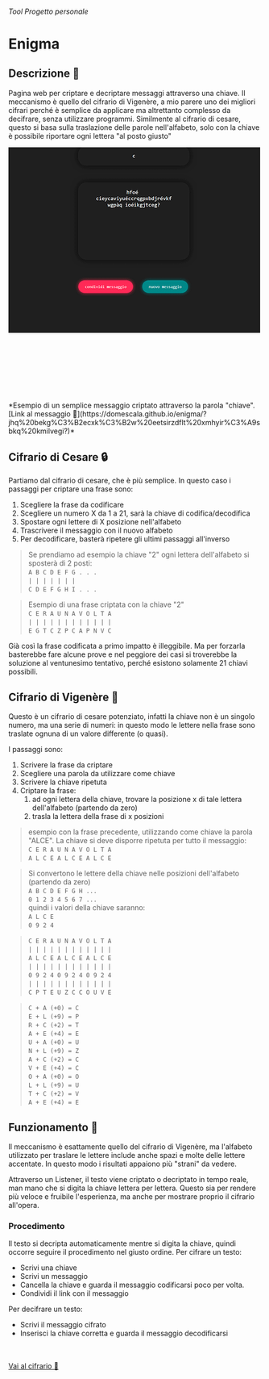 ###### *Tool* *Progetto personale*

# Enigma

## Descrizione 📢

Pagina web per criptare e decriptare messaggi attraverso una chiave. Il meccanismo è quello del cifrario di Vigenère, a mio parere uno dei migliori cifrari perché è semplice da applicare ma altrettanto complesso da decifrare, senza utilizzare programmi.
Similmente al cifrario di cesare, questo si basa sulla traslazione delle parole nell'alfabeto, solo con la chiave è possibile riportare ogni lettera "al posto giusto"

<img src="cover.gif" style="max-height: 500px;object-fit: cover;object-position: 0px -132px;">
*Esempio di un semplice messaggio criptato attraverso la parola "chiave". [Link al messaggio 🔗](https://domescala.github.io/enigma/?jhq%20bekg%C3%B2ecxk%C3%B2w%20eetsirzdflt%20xmhyir%C3%A9sbkq%20kmilvegi?)*

## Cifrario di Cesare 🔒

Partiamo dal cifrario di cesare, che è più semplice. In questo caso i passaggi per criptare una frase sono:

1. Scegliere la frase da codificare
2. Scegliere un numero X da 1 a 21, sarà la chiave di codifica/decodifica
3. Spostare ogni lettere di X posizione nell'alfabeto
4. Trascrivere il messaggio con il nuovo alfabeto
5. Per decodificare, basterà ripetere gli ultimi passaggi all'inverso  

> Se prendiamo ad esempio la chiave "2" ogni lettera dell'alfabeto si sposterà di 2 posti:  
> `A B C D E F G . . .`  
> `| | | | | | | `   
> `C D E F G H I . . .`  

> Esempio di una frase criptata con la chiave "2"  
> `C E R A U N A V O L T A`  
> `| | | | | | | | | | | |`   
> `E G T C Z P C A P N V C`  


Già così la frase codificata a primo impatto è illeggibile. Ma per forzarla basterebbe fare alcune prove e nel peggiore dei casi si troverebbe la soluzione al ventunesimo tentativo, perché esistono solamente 21 chiavi possibili.

## Cifrario di Vigenère 🔏

Questo è un cifrario di cesare potenziato, infatti la chiave non è un singolo numero, ma una serie di numeri: in questo modo le lettere nella frase sono traslate ognuna di un valore differente (o quasi).  

I passaggi sono:

1. Scrivere la frase da criptare
2. Scegliere una parola da utilizzare come chiave
3. Scrivere la chiave ripetuta
4. Criptare la frase:  
   1. ad ogni lettera della chiave, trovare la posizione x di tale lettera dell'alfabeto (partendo da zero)
   2. trasla la lettera della frase di x posizioni

> esempio con la frase precedente, utilizzando come chiave la parola "ALCE". La chiave si deve disporre ripetuta per tutto il messaggio:  
> `C E R A U N A V O L T A`  
> `A L C E A L C E A L C E`  

> Si convertono le lettere della chiave nelle posizioni dell'alfabeto (partendo da zero)  
> `A B C D E F G H ...`  
> `0 1 2 3 4 5 6 7 ...`  
> quindi i valori della chiave saranno:   
> `A L C E`  
> `0 9 2 4`

> `C E R A U N A V O L T A`  
> `| | | | | | | | | | | |`  
> `A L C E A L C E A L C E`   
> `| | | | | | | | | | | |`  
> `0 9 2 4 0 9 2 4 0 9 2 4`    
> `| | | | | | | | | | | |`  
> `C P T E U Z C C O U V E`  

> `C + A (+0) = C`  
> `E + L (+9) = P`  
> `R + C (+2) = T`  
> `A + E (+4) = E`  
> `U + A (+0) = U`  
> `N + L (+9) = Z`  
> `A + C (+2) = C`  
> `V + E (+4) = C`  
> `O + A (+0) = O`  
> `L + L (+9) = U`  
> `T + C (+2) = V`  
> `A + E (+4) = E`  

## Funzionamento 🧪

Il meccanismo è esattamente quello del cifrario di Vigenère, ma l'alfabeto utilizzato per traslare le lettere include anche spazi e molte delle lettere accentate. In questo modo i risultati appaiono più "strani" da vedere.

Attraverso un Listener, il testo viene criptato o decriptato in tempo reale, man mano che si digita la chiave lettera per lettera. Questo sia per rendere più veloce e fruibile l'esperienza, ma anche per mostrare proprio il cifrario all'opera.

### Procedimento

Il testo si decripta automaticamente mentre si digita la chiave, quindi occorre seguire il procedimento nel giusto ordine.
Per cifrare un testo:

- Scrivi una chiave
- Scrivi un messaggio
- Cancella la chiave e guarda il messaggio codificarsi poco per volta.
- Condividi il link con il messaggio  

Per decifrare un testo:

- Scrivi il messaggio cifrato
- Inserisci la chiave corretta e guarda il messaggio decodificarsi

<br><br>
<a class="markdown-button" href="https://domescala.github.io/enigma/">Vai al cifrario 🔗</a>

